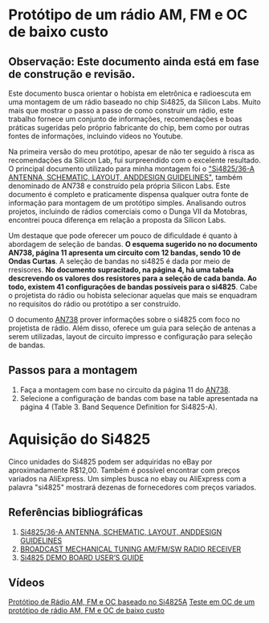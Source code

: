 # Protótipo de um rádio AM, FM e OC de baixo custo

## Observação: Este documento ainda está em fase de construção e revisão. 


Este documento busca orientar o hobista em eletrônica e radioescuta em uma montagem de um rádio baseado no chip Si4825, da Silicon Labs. 
Muito mais que mostrar o passo a passo de como construir um rádio, este trabalho fornece um conjunto de informações, recomendações e boas práticas sugeridas pelo próprio fabricante do chip, bem como por outras fontes de informações, incluindo vídeos no Youtube. 

Na primeira versão do meu protótipo, apesar de não ter seguido à risca as recomendações da Silicon Lab, fui surpreendido com o excelente resultado. O principal documento utilizado para minha montagem foi o ["Si4825/36-A ANTENNA, SCHEMATIC, LAYOUT, ANDDESIGN GUIDELINES"](https://www.silabs.com/documents/public/application-notes/AN738.pdf), também denominado de AN738 e construído pela própria Silicon Labs. Este documento é completo e praticamente dispensa qualquer outra fonte de informação para montagem de um protótipo simples. Analisando outros projetos, incluindo de rádios comerciais como o Dunga VII da Motobras, encontrei pouca diferença em relação a proposta da Silicon Labs.  



Um destaque que pode oferecer um pouco de dificuldade é quanto à abordagem de seleção de bandas. __O esquema sugerido no no documento AN738, página 11 apresenta um circuito com 12 bandas, sendo 10 de Ondas Curtas__. A seleção de bandas no si4825 é dada por meio de rresisores. __No documento supracitado, na página 4, há uma tabela descrevendo os valores dos resistores para a seleção de cada banda. Ao todo, existem 41 configurações de bandas possíveis para o si4825__. Cabe o projetista do rádio ou hobista selecionar aquelas que mais se enquadram no requisitos do rádio ou protótipo a ser construído. 


O documento [AN738](https://www.silabs.com/documents/public/application-notes/AN738.pdf) prover informações sobre o si4825 com foco no projetista de rádio. Além disso, oferece um guia para seleção de antenas a serem utilizadas, layout de circuito impresso e configuração para seleção de bandas. 


## Passos para a montagem

1. Faça a montagem com base no circuito da página 11 do [AN738](https://www.silabs.com/documents/public/application-notes/AN738.pdf).
2. Selecione a configuração de bandas com base na  table apresentada na página 4 (Table 3. Band Sequence Definition for Si4825-A).



# Aquisição do Si4825

Cinco unidades do Si4825 podem ser adquiridas no eBay por aproximadamente R$12,00. Também é possível encontrar com preços variados na AliExpress.
Um simples busca no ebay ou AliExpress com a palavra "si4825" mostrará dezenas de fornecedores com preços variados. 


## Referências bibliográficas


1. [Si4825/36-A ANTENNA, SCHEMATIC, LAYOUT, ANDDESIGN GUIDELINES](https://www.silabs.com/documents/public/application-notes/AN738.pdf)
2. [BROADCAST MECHANICAL TUNING AM/FM/SW RADIO RECEIVER](https://www.silabs.com/documents/public/data-sheets/Si4825-A10.pdf)
3. [Si4825 DEMO BOARD USER’S GUIDE](https://www.silabs.com/documents/public/user-guides/Si4825DEMO.pdf)




## Vídeos

[Protótipo de Rádio AM, FM e OC baseado no Si4825A](https://youtu.be/LscqPhFYeGc)
[Teste em OC de um protótipo de rádio AM, FM e OC de baixo custo](https://youtu.be/ZS32zr9E_cw)





